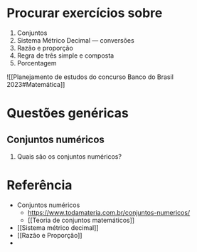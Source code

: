 # Procurar exercícios sobre
1. Conjuntos
2. Sistema Métrico Decimal — conversões
3. Razão e proporção
4. Regra de três simple e composta
5. Porcentagem

![[Planejamento de estudos do concurso Banco do Brasil 2023#Matemática]]

# Questões genéricas
## Conjuntos numéricos
1. Quais são os conjuntos numéricos?

# Referência
- Conjuntos numéricos
	- https://www.todamateria.com.br/conjuntos-numericos/
	- [[Teoria de conjuntos matemáticos]]
- [[Sistema métrico decimal]]
- [[Razão e Proporção]]
- 